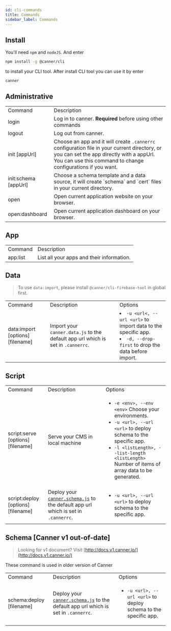 ```yaml
---
id: cli-commands
title: Commands
sidebar_label: Commands
---
```


## Install

You'll need `npm` and `nodeJS`. And enter

```sh
npm install -g @canner/cli
```

to install your CLI tool. After install CLI tool you can use it by enter

```sh
canner
```

## Administrative

<table>
  <tr>
    <td>Command</td>
    <td>Description</td>
  </tr>
  <tr>
    <td>login</td>
    <td>
      Log in to canner. <b>Required</b> before using other commands
    </td>
  </tr>
  <tr>
    <td>logout</td>
    <td>Log out from canner.</td>
  </tr>
  <tr>
    <td>init [appUrl]</td>
    <td>Choose an app and it will create <code>.cannerrc</code> configuration file in your current directory, or you can set the app directly with a appUrl. You can use this command to change configurations if you want.</td>
  </tr>
  <tr>
    <td>init:schema [appUrl]</td>
    <td>Choose a schema template and a data source, it will create `schema` and `cert` files in your current directory.</td>
  </tr>
  <tr>
    <td>open</td>
    <td>Open current application website on your browser.</td>
  </tr>
  <tr>
    <td>open:dashboard</td>
    <td>Open current application dashboard on your browser.</td>
  </tr>
</table>

## App

<table>
  <tr>
    <td>Command</td>
    <td>Description</td>
  </tr>
  <tr>
    <td>app:list</td>
    <td>List all your apps and their information.</td>
  </tr>
</table>

## Data
> To use `data:import`, please install `@canner/cli-firebase-tool` in global first.
> 
<table>
  <tr>
    <td>Command</td>
    <td>Description</td>
    <td>Options</td>
  </tr>
  <tr>
    <td>data:import [options] [filename]</td>
    <td>
      Import your <code>canner.data.js</code>  to the default app url which is set in <code>.cannerrc</code>.
    </td>
    <td>
      <li><code>-u &lt;url&lt;, --url &lt;url&gt;</code> to import data to the specific app.</li>
      <li><code>-d, --drop-first</code> to drop the data before import.</li>
    </td>
  </tr>
</table>

## Script

<table>
  <tr>
    <td>Command</td>
    <td>Description</td>
    <td>Options</td>
  </tr>
  <tr>
    <td>script:serve [options] [filename]</td>
    <td>
      Serve your CMS in local machine
    </td>
    <td>
      <ul>
        <li><code>-e &lt;env&gt;, --env &lt;env&gt;</code> Choose your environments.</li>
        <li><code>-u &lt;url&gt;, --url &lt;url&gt;</code> to deploy schema to the specific app.</li>
        <li><code>-l &lt;listLength&gt;, --list-length &lt;listLength&gt;</code> Number of items of array data to be generated.</li>
      </ul>
    </td>
  </tr>
  <tr>
    <td>script:deploy [options] [filename]</td>
    <td>
      Deploy your <a href="schema-overview"><code>canner.schema.js</code></a> to the default app url which is set in <code>.cannerrc</code>.
    </td>
    <td>
      <ul>
        <li><code>-u &lt;url&gt;, --url &lt;url&gt;</code> to deploy schema to the specific app.</li>
      </ul>
    </td>
  </tr>
</table>

## Schema [Canner v1 out-of-date]

> Looking for v1 document? Visit [http://docs.v1.canner.io/](http://docs.v1.canner.io/)

These command is used in older version of Canner

<table>
  <tr>
    <td>Command</td>
    <td>Description</td>
    <td>Options</td>
  </tr>
  <tr>
    <td>schema:deploy [filename]</td>
    <td>
      Deploy your <a href="#cannerschemajs"><code>canner.schema.js</code></a> to the default app url which is set in <code>.cannerrc</code>.
    </td>
    <td>
      <ul>
        <li><code>-u &lt;url&gt;, --url &lt;url&gt;</code> to deploy schema to the specific app.</li>
      </ul>
    </td>
  </tr>
</table>